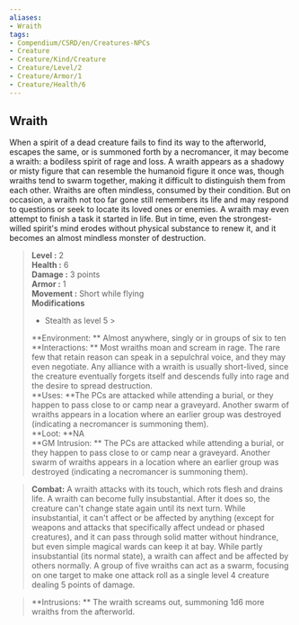 ```yaml
---
aliases:
- Wraith
tags:
- Compendium/CSRD/en/Creatures-NPCs
- Creature
- Creature/Kind/Creature
- Creature/Level/2
- Creature/Armor/1
- Creature/Health/6
---
```


  
## Wraith  
When a spirit of a dead creature fails to find its way to the afterworld, escapes the same, or is summoned forth by a necromancer, it may become a wraith: a bodiless spirit of rage and loss. A wraith appears as a shadowy or misty figure that can resemble the humanoid figure it once was, though wraiths tend to swarm together, making it difficult to distinguish them from each other. Wraiths are often mindless, consumed by their condition. But on occasion, a wraith not too far gone still remembers its life and may respond to questions or seek to locate its loved ones or enemies. A wraith may even attempt to finish a task it started in life. But in time, even the strongest-willed spirit's mind erodes without physical substance to renew it, and it becomes an almost mindless monster of destruction.  

  
> **Level :** 2  
> **Health :** 6  
> **Damage :** 3 points  
> **Armor :** 1  
> **Movement :** Short while flying  
> **Modifications**  
>- Stealth as level 5 >
>  
> **Environment: ** Almost anywhere, singly or in groups of six to ten  
> **Interactions: ** Most wraiths moan and scream in rage. The rare few that retain reason can speak in a sepulchral voice, and they may even negotiate. Any alliance with a wraith is usually short-lived, since the creature eventually forgets itself and descends fully into rage and the desire to spread destruction.  
> **Uses: **The PCs are attacked while attending a burial, or they happen to pass close to or camp near a graveyard. Another swarm of wraiths appears in a location where an earlier group was destroyed (indicating a necromancer is summoning them).  
> **Loot: **NA  
> **GM Intrusion: ** The PCs are attacked while attending a burial, or they happen to pass close to or camp near a graveyard. Another swarm of wraiths appears in a location where an earlier group was destroyed (indicating a necromancer is summoning them).  

> **Combat:** 
> A wraith attacks with its touch, which rots flesh and drains life. 
A wraith can become fully insubstantial. After it does so, the creature can't change state again until its next turn. While insubstantial, it can't affect or be affected by anything (except for weapons and attacks that specifically affect undead or phased creatures), and it can pass through solid matter without hindrance, but even simple magical wards can keep it at bay. While partly insubstantial (its normal state), a wraith can affect and be affected by others normally. 
A group of five wraiths can act as a swarm, focusing on one target to make one attack roll as a single level 4 creature dealing 5 points of damage.  
  

> **Intrusions: ** 
> The wraith screams out, summoning 1d6 more wraiths from the afterworld.  
